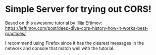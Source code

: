 # Simple Server for trying out CORS!

Based on this awesome tutorial by Illija Eftimov: https://ieftimov.com/post/deep-dive-cors-history-how-it-works-best-practices/

I recommend using Firefox since it has the clearest messages in the network and console that match well with the tutorial.
